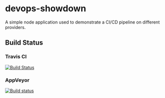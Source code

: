 # devops-showdown
A simple node application used to demonstrate a CI/CD pipeline on different providers.

## Build Status

### Travis CI

[![Build Status](https://travis-ci.org/qccoders/devops-showdown.svg?branch=master)](https://travis-ci.org/qccoders/devops-showdown)

### AppVeyor

[![Build status](https://ci.appveyor.com/api/projects/status/k24q41wmcakyikex?svg=true)](https://ci.appveyor.com/project/jpdillingham/devops-showdown)